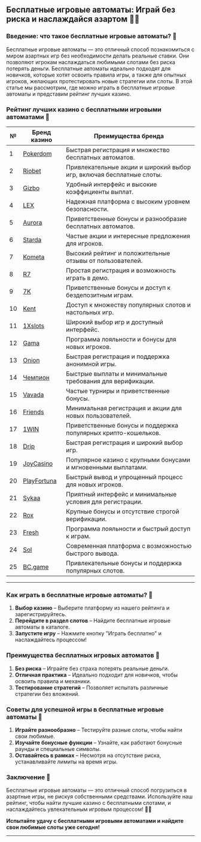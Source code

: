 ## Бесплатные игровые автоматы: Играй без риска и наслаждайся азартом 🎰💵

### Введение: что такое бесплатные игровые автоматы? 🎯

Бесплатные игровые автоматы — это отличный способ познакомиться с миром азартных игр без необходимости делать реальные ставки. Они позволяют игрокам наслаждаться любимыми слотами без риска потерять деньги. Бесплатные автоматы идеально подходят для новичков, которые хотят освоить правила игры, а также для опытных игроков, желающих протестировать новые стратегии или слоты. В этой статье мы рассмотрим, где можно играть в бесплатные игровые автоматы и представим рейтинг лучших казино.

### Рейтинг лучших казино с бесплатными игровыми автоматами 🏅

| №  | Бренд казино  | Преимущества бренда                                            |
|----|---------------|---------------------------------------------------------------|
| 1  | [Pokerdom](https://brandplay.link/4k77v2yx) | Быстрая регистрация и множество бесплатных автоматов.        |
| 2  | [Riobet](https://brandplay.link/7xBLTPyj) | Привлекательные акции и широкий выбор игр, включая бесплатные слоты. |
| 3  | [Gizbo](https://brandplay.link/bprXw4YV) | Удобный интерфейс и высокие коэффициенты выплат.             |
| 4  | [LEX](https://brandplay.link/zW4hdDFV) | Надежная платформа с высоким уровнем безопасности.          |
| 5  | [Aurora](https://10trafic-stat2.com/click/668546556bcc6313411604bd/6766/13032/subaccount) | Приветственные бонусы и разнообразие бесплатных автоматов.    |
| 6  | [Starda](https://brandplay.link/fB7xwRFL) | Частые акции и интересные предложения для игроков.            |
| 7  | [Kometa](https://brandplay.link/8ZymQJV8) | Высокий рейтинг и положительные отзывы от пользователей.      |
| 8  | [R7](https://brandplay.link/bMd3Yjsw) | Простая регистрация и возможность играть в демо.             |
| 9  | [7K](https://brandplay.link/BvQyFShp) | Приветственные бонусы и доступ к бездепозитным играм.       |
| 10 | [Kent](https://brandplay.link/Fv2WP3js) | Доступ к множеству популярных слотов и настольных игр.       |
| 11 | [1Xslots](https://brandplay.link/hSB1khtr) | Широкий выбор игр и доступный интерфейс.                     |
| 12 | [Gama](https://brandplay.link/j6NMKsDz) | Программа лояльности и бонусы для новых игроков.              |
| 13 | [Onion](https://brandplay.link/zBGRVpQ9) | Быстрая регистрация и поддержка анонимной игры.              |
| 14 | [Чемпион](https://temon-gter.cfd/go/lRq?p80412p304504pcc44t17455) | Быстрые выплаты и минимальные требования для верификации.     |
| 15 | [Vavada](https://vavadapartner.pro/?promo=ea5c9275-6854-4505-94fc-95ab18221945-linkb2) | Частые турниры и приветственные бонусы.                      |
| 16 | [Friends](https://gofriends.vc/linkb2) | Минимальная регистрация и акции для новых пользователей.      |
| 17 | [1WIN](https://brandplay.link/smXVpBbG) | Приветственные бонусы и поддержка популярных крипто-кошельков. |
| 18 | [Drip](https://drp-ircp01.com/c07e6a3db) | Быстрая регистрация и широкий выбор игр.                     |
| 19 | [JoyCasino](https://rpc30.call2me.pro/?/ru/registration?apkpop=0&partner=p24970p3291217pc98f) | Популярное казино с крупными бонусами и мгновенными выплатами. |
| 20 | [PlayFortuna](https://fortunapromo.net/alt/playfortuna/registration?0dc4a9362a71feb7e3f165fb8e766f70) | Быстрый вывод и упрощенный процесс для новых игроков.       |
| 21 | [Sykaa](https://s-two-way.com/?source=linkb2&pid=30697) | Приятный интерфейс и минимальные условия для регистрации.     |
| 22 | [Rox](https://rox-pvwfpjgcxe.com/cb1ee18a5) | Крупные бонусы и отсутствие строгой верификации.              |
| 23 | [Fresh](https://fresh-eumwkxwao.com/c3f7b485d) | Программа лояльности и быстрый доступ к играм.                |
| 24 | [Sol](https://sol-mmtdzfbaco.com/cb2415bca) | Современная платформа с возможностью быстрого вывода.         |
| 25 | [BC.game](https://partnerbcgame.com/dcc53d441) | Привлекательные бонусы и поддержка популярных слотов.         |

---

### Как играть в бесплатные игровые автоматы? 🎲

1. **Выбор казино** – Выберите платформу из нашего рейтинга и зарегистрируйтесь.
2. **Перейдите в раздел слотов** – Найдите бесплатные игровые автоматы в каталоге.
3. **Запустите игру** – Нажмите кнопку "Играть бесплатно" и наслаждайтесь процессом!

### Преимущества бесплатных игровых автоматов 🎉

1. **Без риска** – Играйте без страха потерять реальные деньги.
2. **Отличная практика** – Идеально подходит для новичков, чтобы освоить правила и механики.
3. **Тестирование стратегий** – Позволяет испытать различные стратегии без вложений.

### Советы для успешной игры в бесплатные игровые автоматы 🎯

1. **Играйте разнообразно** – Тестируйте разные слоты, чтобы найти свои любимые.
2. **Изучайте бонусные функции** – Узнайте, как работают бонусные раунды и специальные символы.
3. **Оставайтесь в рамках** – Несмотря на отсутствие риска, устанавливайте лимиты на время игры.

### Заключение 📝

Бесплатные игровые автоматы — это отличный способ погрузиться в азартные игры, не рискуя собственными средствами. Используйте наш рейтинг, чтобы найти лучшие казино с бесплатными слотами, и наслаждайтесь увлекательным игровым процессом! 🎰💵

**Испытайте удачу с бесплатными игровыми автоматами и найдите свои любимые слоты уже сегодня!**

---
